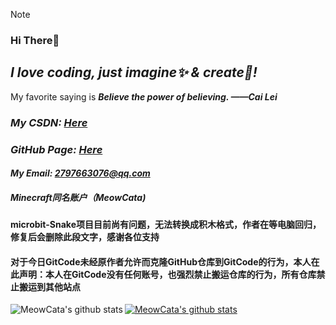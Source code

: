 > [!NOTE]
> ### Hi There👋

## *I love coding, just imagine✨ & create🎇!*
My favorite saying is ***Believe the power of believing. ——Cai Lei***

### *My CSDN: [Here](https://blog.csdn.net/weixin_45122104)*
### *GitHub Page: [Here](https://meowcata.github.io/)*
#### *My Email: 2797663076@qq.com*
<!--img align="left" src="https://github-readme-stats.vercel.app/api?username=MeowCata&show_icons=true&count_private=false&theme=vue-dark" /!-->
##### Minecraft同名账户（MeowCata)

#### microbit-Snake项目目前尚有问题，无法转换成积木格式，作者在等电脑回归，修复后会删除此段文字，感谢各位支持

#### 对于今日GitCode未经原作者允许而克隆GitHub仓库到GitCode的行为，本人在此声明：本人在GitCode没有任何账号，也强烈禁止搬运仓库的行为，所有仓库禁止搬运到其他站点

<a href="https://github.com/MeowCata"><img align="left" src="https://github-readme-stats-flippedairs-projects.vercel.app/api?username=meowcata&show_icons=true&theme=onedark&hide_border=true&locale=en&include_all_commits=false" alt="MeowCata's github stats" /></a>

<a href="https://github.com/meowcata"><img align="center" src="https://github-readme-stats-flippedairs-projects.vercel.app//api/top-langs/?username=meowcata&locale=en&layout=compact&theme=onedark&hide_border=true" alt="MeowCata's github stats" /></a>
